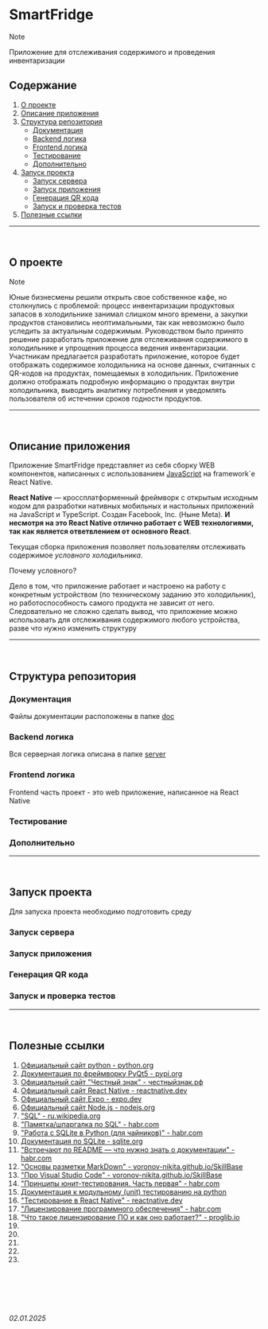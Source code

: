 # **SmartFridge**


> [!NOTE]
> Приложение для отслеживания содержимого и проведения инвентаризации
>

## Содержание

1. [О проекте](./README.md#о-проекте)
2. [Описание приложения](./README.md#описание-приложения)
3. [Структура репозитория](./README.md#структура-репозитория)
   * [Документация](./README.md#документация)
   * [Backend логика](./README.md#backend-логика)
   * [Frontend логика](./README.md#frontend-логика)
   * [Тестирование](./README.md#тестирование)
   * [Дополнительно](./README.md#дополнительно)
4. [Запуск проекта](./README.md#запуск-проекта)
   * [Запуск сервера](./README.md#запуск-сервера)
   * [Запуск приложения](./README.md#запуск-приложения)
   * [Генерация QR кода](./README.md#генерация-qr-кода)
   * [Запуск и проверка тестов](./README.md#запуск-и-проверка-тестов)
5. [Полезные ссылки](./README.md#полезные-ссылки)

---

<br>

## О проекте

> [!NOTE]
> Юные бизнесмены решили открыть свое собственное кафе, но столкнулись с проблемой: процесс инвентаризации продуктовых запасов в
холодильнике занимал слишком много времени, а закупки продуктов становились неоптимальными, так как невозможно было уследить за актуальным содержимым. 
> Руководством было принято решение разработать приложение для отслеживания содержимого в холодильнике и упрощения процесса ведения инвентаризации.
> Участникам предлагается разработать приложение, которое будет отображать содержимое холодильника на основе данных, считанных с QR-кодов на продуктах, помещаемых в холодильник.
> Приложение должно отображать подробную информацию о продуктах внутри холодильника, выводить аналитику потребления и уведомлять пользователя об истечении сроков годности продуктов.
>



---

<br>

## Описание приложения

Приложение SmartFridge представляет из себя сборку WEB компонентов, написанных с использованием [JavaScript](https://ru.wikipedia.org/wiki/JavaScript) на framework`е React Native.

**React Native** — кроссплатформенный фреймворк с открытым исходным кодом для разработки нативных мобильных и настольных приложений на JavaScript и TypeScript. Создан Facebook, Inc. (Ныне Meta). **И несмотря на это React Native отлично работает с WEB технологиями, так как является ответвлением от основного React**.

Текущая сборка приложения позволяет пользователям отслеживать содержимое *условного холодильника*. 

Почему условного?

Дело в том, что приложение работает и настроено на работу с конкретным устройством (по техническому заданию это холодильник), но работоспособность самого продукта не зависит от него. Следовательно не сложно сделать вывод, что приложение можно использовать для отслеживания содержимого любого устройства, разве что нужно изменить структуру

---

<br>

## Структура репозитория

### Документация

Файлы документации расположены в папке [doc](./doc/)

### Backend логика

Вся серверная логика описана в папке [server](./server/)

### Frontend логика

Frontend часть проект - это web приложение, написанное на React Native

### Тестирование

### Дополнительно

---

<br>

## Запуск проекта

Для запуска проекта необходимо подготовить среду

### Запуск сервера

### Запуск приложения

### Генерация QR кода

### Запуск и проверка тестов

---

<br>

## Полезные ссылки

1. [Официальный сайт python - python.org](https://www.python.org/)
2. [Документация по фреймворку PyQt5 - pypi.org](https://pypi.org/project/PyQt5/)
3. [Официальный сайт "Честный знак" - честныйзнак.рф](https://честныйзнак.рф/)
4. [Официальный сайт React Native - reactnative.dev](https://reactnative.dev/)
5. [Официальный сайт Expo - expo.dev](https://expo.dev/)
6. [Официальный сайт Node.js - nodejs.org](https://nodejs.org/en)
7. ["SQL" - ru.wikipedia.org](https://ru.wikipedia.org/wiki/SQL)
8. ["Памятка/шпаргалка по SQL" - habr.com](https://habr.com/ru/articles/564390/)
9. ["Работа с SQLite в Python (для чайников)" - habr.com](https://habr.com/ru/articles/754400/)
10. [Документация по SQLite - sqlite.org](https://www.sqlite.org/docs.html)
11. ["Встречают по README — что нужно знать о документации" - habr.com](https://habr.com/ru/companies/mws/articles/811857/)
12. ["Основы разметки MarkDown" - voronov-nikita.github.io/SkillBase](https://voronov-nikita.github.io/SkillBase/General/Markdown.html)
13. ["Про Visual Studio Code" - voronov-nikita.github.io/SkillBase](https://voronov-nikita.github.io/SkillBase/General/VSCode.html)
14. ["Принципы юнит-тестирования. Часть первая" - habr.com](https://habr.com/ru/companies/sportmaster_lab/articles/676840/)
15. [Документация к модульному (unit) тестированию на python](https://docs.python.org/3/library/unittest.html)
16. ["Тестирование в React Native" - reactnative.dev](https://reactnative.dev/docs/testing-overview)
17. ["Лицензирование программного обеспечения" - habr.com](https://habr.com/ru/articles/275995/)
18. ["Что такое лицензирование ПО и как оно работает?" - proglib.io](https://proglib.io/p/chto-takoe-licenzirovanie-po-i-kak-ono-rabotaet-2021-07-02)
19. []()
20. []()
21. []()
22. []()
23. []()

<br><br>
<br><br>

###### 02.01.2025